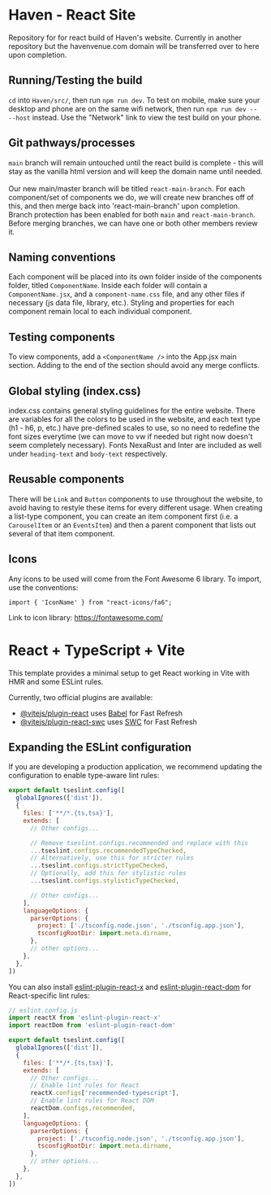 # Haven - React Site

Repository for for react build of Haven's website. Currently in another repository but the havenvenue.com domain will be transferred over to here upon completion.

## Running/Testing the build
`cd` into `Haven/src/`, then run `npm run dev`. To test on mobile, make sure your desktop and phone are on the same wifi network, then run `npm run dev -- --host` instead. Use the "Network" link to view the test build on your phone.

## Git pathways/processes 
`main` branch will remain untouched until the react build is complete - this will stay as the vanilla html version and will keep the domain name until needed. <br><br>
Our new main/master branch will be titled `react-main-branch`. For each component/set of components we do, we will create new branches off of this, and then merge back into 'react-main-branch' upon completion. Branch protection has been enabled for both `main` and `react-main-branch`. Before merging branches, we can have one or both other members review it.

## Naming conventions
Each component will be placed into its own folder inside of the components folder, titled `ComponentName`. Inside each folder will contain a `ComponentName.jsx`, and a `component-name.css` file, and any other files if necessary (js data file, library, etc.). Styling and properties for each component remain local to each individual component.

## Testing components
To view components, add a `<ComponentName />` into the App.jsx main section. Adding to the end of the section should avoid any merge conflicts. 

## Global styling (index.css) 
index.css contains general styling guidelines for the entire website. There are variables for all the colors to be used in the website, and each text type (h1 - h6, p, etc.) have pre-defined scales to use, so no need to redefine the font sizes everytime (we can move to vw if needed but right now doesn't seem completely necessary). Fonts NexaRust and Inter are included as well under `heading-text` and `body-text` respectively.

## Reusable components
There will be `Link` and `Button` components to use throughout the website, to avoid having to restyle these items for every different usage. When creating a list-type component, you can create an item component first (i.e. a `CarouselItem` or an `EventsItem`) and then a parent component that lists out several of that item component.

## Icons 
Any icons to be used will come from the Font Awesome 6 library. To import, use the conventions:

`import { 'IconName' } from "react-icons/fa6";`

Link to icon library: https://fontawesome.com/

# React + TypeScript + Vite

This template provides a minimal setup to get React working in Vite with HMR and some ESLint rules.

Currently, two official plugins are available:

- [@vitejs/plugin-react](https://github.com/vitejs/vite-plugin-react/blob/main/packages/plugin-react) uses [Babel](https://babeljs.io/) for Fast Refresh
- [@vitejs/plugin-react-swc](https://github.com/vitejs/vite-plugin-react/blob/main/packages/plugin-react-swc) uses [SWC](https://swc.rs/) for Fast Refresh

## Expanding the ESLint configuration

If you are developing a production application, we recommend updating the configuration to enable type-aware lint rules:

```js
export default tseslint.config([
  globalIgnores(['dist']),
  {
    files: ['**/*.{ts,tsx}'],
    extends: [
      // Other configs...

      // Remove tseslint.configs.recommended and replace with this
      ...tseslint.configs.recommendedTypeChecked,
      // Alternatively, use this for stricter rules
      ...tseslint.configs.strictTypeChecked,
      // Optionally, add this for stylistic rules
      ...tseslint.configs.stylisticTypeChecked,

      // Other configs...
    ],
    languageOptions: {
      parserOptions: {
        project: ['./tsconfig.node.json', './tsconfig.app.json'],
        tsconfigRootDir: import.meta.dirname,
      },
      // other options...
    },
  },
])
```

You can also install [eslint-plugin-react-x](https://github.com/Rel1cx/eslint-react/tree/main/packages/plugins/eslint-plugin-react-x) and [eslint-plugin-react-dom](https://github.com/Rel1cx/eslint-react/tree/main/packages/plugins/eslint-plugin-react-dom) for React-specific lint rules:

```js
// eslint.config.js
import reactX from 'eslint-plugin-react-x'
import reactDom from 'eslint-plugin-react-dom'

export default tseslint.config([
  globalIgnores(['dist']),
  {
    files: ['**/*.{ts,tsx}'],
    extends: [
      // Other configs...
      // Enable lint rules for React
      reactX.configs['recommended-typescript'],
      // Enable lint rules for React DOM
      reactDom.configs.recommended,
    ],
    languageOptions: {
      parserOptions: {
        project: ['./tsconfig.node.json', './tsconfig.app.json'],
        tsconfigRootDir: import.meta.dirname,
      },
      // other options...
    },
  },
])
```
